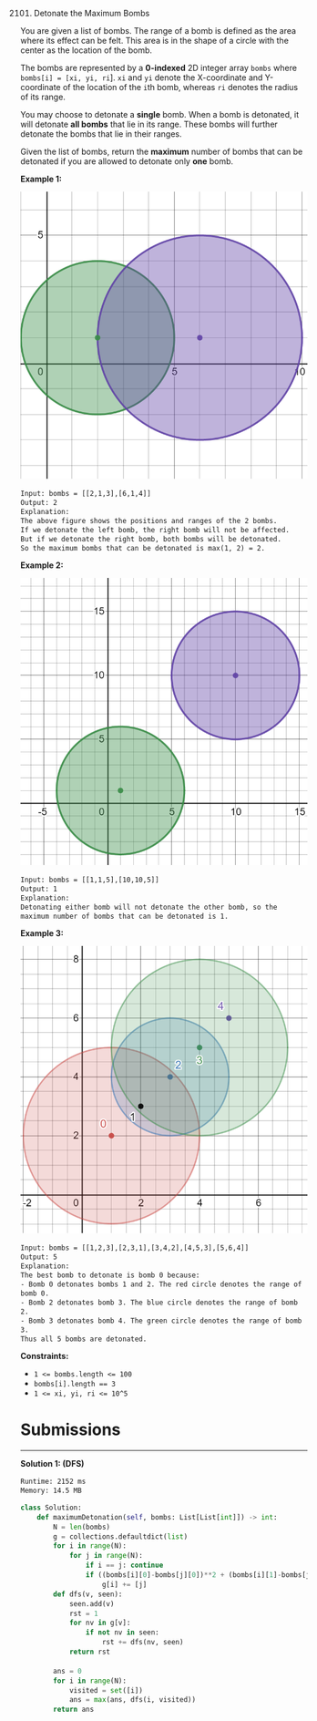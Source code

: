 2101. Detonate the Maximum Bombs

You are given a list of bombs. The range of a bomb is defined as the area where its effect can be felt. This area is in the shape of a circle with the center as the location of the bomb.

The bombs are represented by a **0-indexed** 2D integer array `bombs` where `bombs[i] = [xi, yi, ri`]. `xi` and `yi` denote the X-coordinate and Y-coordinate of the location of the `i`th bomb, whereas `ri` denotes the radius of its range.

You may choose to detonate a **single** bomb. When a bomb is detonated, it will detonate **all bombs** that lie in its range. These bombs will further detonate the bombs that lie in their ranges.

Given the list of bombs, return the **maximum** number of bombs that can be detonated if you are allowed to detonate only **one** bomb.

 

**Example 1:**

![2101_desmos-eg-3.png](img/2101_desmos-eg-3.png)
```
Input: bombs = [[2,1,3],[6,1,4]]
Output: 2
Explanation:
The above figure shows the positions and ranges of the 2 bombs.
If we detonate the left bomb, the right bomb will not be affected.
But if we detonate the right bomb, both bombs will be detonated.
So the maximum bombs that can be detonated is max(1, 2) = 2.
```

**Example 2:**

![2101_desmos-eg-2.png](img/2101_desmos-eg-2.png)
```
Input: bombs = [[1,1,5],[10,10,5]]
Output: 1
Explanation:
Detonating either bomb will not detonate the other bomb, so the maximum number of bombs that can be detonated is 1.
```

**Example 3:**

![2101_desmos-eg1.png](img/2101_desmos-eg1.png)
```
Input: bombs = [[1,2,3],[2,3,1],[3,4,2],[4,5,3],[5,6,4]]
Output: 5
Explanation:
The best bomb to detonate is bomb 0 because:
- Bomb 0 detonates bombs 1 and 2. The red circle denotes the range of bomb 0.
- Bomb 2 detonates bomb 3. The blue circle denotes the range of bomb 2.
- Bomb 3 detonates bomb 4. The green circle denotes the range of bomb 3.
Thus all 5 bombs are detonated.
```

**Constraints:**

* `1 <= bombs.length <= 100`
* `bombs[i].length == 3`
* `1 <= xi, yi, ri <= 10^5`

# Submissions
---
**Solution 1: (DFS)**
```
Runtime: 2152 ms
Memory: 14.5 MB
```
```python
class Solution:
    def maximumDetonation(self, bombs: List[List[int]]) -> int:
        N = len(bombs)
        g = collections.defaultdict(list)
        for i in range(N):
            for j in range(N):
                if i == j: continue
                if ((bombs[i][0]-bombs[j][0])**2 + (bombs[i][1]-bombs[j][1])**2) <= bombs[i][2]** 2:
                    g[i] += [j]
        def dfs(v, seen):
            seen.add(v)
            rst = 1
            for nv in g[v]:
                if not nv in seen:
                    rst += dfs(nv, seen)
            return rst

        ans = 0
        for i in range(N):
            visited = set([i])
            ans = max(ans, dfs(i, visited))
        return ans
```
